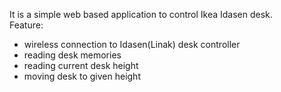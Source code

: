 It is a simple web based application to control Ikea Idasen desk.  
Feature:
* wireless connection to Idasen(Linak) desk controller
* reading desk memories
* reading current desk height 
* moving desk to given height

